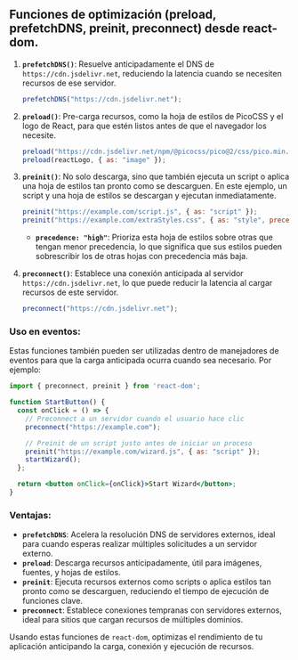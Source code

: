

## Funciones de optimización (preload, prefetchDNS, preinit, preconnect) desde react-dom.

1. **`prefetchDNS()`**: Resuelve anticipadamente el DNS de `https://cdn.jsdelivr.net`, reduciendo la latencia cuando se necesiten recursos de ese servidor.
   
   ```js
   prefetchDNS("https://cdn.jsdelivr.net");
   ```

2. **`preload()`**: Pre-carga recursos, como la hoja de estilos de PicoCSS y el logo de React, para que estén listos antes de que el navegador los necesite.

   ```js
   preload("https://cdn.jsdelivr.net/npm/@picocss/pico@2/css/pico.min.css", { as: "style" });
   preload(reactLogo, { as: "image" });
   ```

3. **`preinit()`**: No solo descarga, sino que también ejecuta un script o aplica una hoja de estilos tan pronto como se descarguen. En este ejemplo, un script y una hoja de estilos se descargan y ejecutan inmediatamente.

   ```js
   preinit("https://example.com/script.js", { as: "script" });
   preinit("https://example.com/extraStyles.css", { as: "style", precedence: "high" });
   ```

   - **`precedence: "high"`**: Prioriza esta hoja de estilos sobre otras que tengan menor precedencia, lo que significa que sus estilos pueden sobrescribir los de otras hojas con precedencia más baja.

4. **`preconnect()`**: Establece una conexión anticipada al servidor `https://cdn.jsdelivr.net`, lo que puede reducir la latencia al cargar recursos de este servidor.

   ```js
   preconnect("https://cdn.jsdelivr.net");
   ```

### Uso en eventos:
Estas funciones también pueden ser utilizadas dentro de manejadores de eventos para que la carga anticipada ocurra cuando sea necesario. Por ejemplo:

```jsx
import { preconnect, preinit } from 'react-dom';

function StartButton() {
  const onClick = () => {
    // Preconnect a un servidor cuando el usuario hace clic
    preconnect("https://example.com");

    // Preinit de un script justo antes de iniciar un proceso
    preinit("https://example.com/wizard.js", { as: "script" });
    startWizard();
  };

  return <button onClick={onClick}>Start Wizard</button>;
}
```

### Ventajas:
- **`prefetchDNS`**: Acelera la resolución DNS de servidores externos, ideal para cuando esperas realizar múltiples solicitudes a un servidor externo.
- **`preload`**: Descarga recursos anticipadamente, útil para imágenes, fuentes, y hojas de estilos.
- **`preinit`**: Ejecuta recursos externos como scripts o aplica estilos tan pronto como se descarguen, reduciendo el tiempo de ejecución de funciones clave.
- **`preconnect`**: Establece conexiones tempranas con servidores externos, ideal para sitios que cargan recursos de múltiples dominios.

Usando estas funciones de `react-dom`, optimizas el rendimiento de tu aplicación anticipando la carga, conexión y ejecución de recursos.